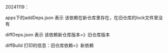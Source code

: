20241119：

apps下的addDeps.json 表示 该依赖在新仓库里存在，在旧仓库的lock文件里没有

diffDeps.json 表示 该依赖新仓库版本=》旧仓库版本

diffBuild 打印的信息：旧仓库依赖=》新依赖
